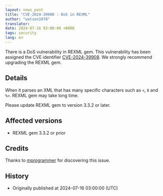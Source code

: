 ```yaml
---
layout: news_post
title: "CVE-2024-39908 : DoS in REXML"
author: "watson1978"
translator:
date: 2024-07-16 03:00:00 +0000
tags: security
lang: en
---
```


There is a DoS vulnerability in REXML gem. This vulnerability has been assigned the CVE identifier [CVE-2024-39908](https://www.cve.org/CVERecord?id=CVE-2024-399086). We strongly recommend upgrading the REXML gem.

## Details

When it parses an XML that has many specific characters such as `<`, `0` and `%>`. REXML gem may take long time.

Please update REXML gem to version 3.3.2 or later.

## Affected versions

* REXML gem 3.3.2 or prior

## Credits

Thanks to [mprogrammer](https://hackerone.com/mprogrammer) for discovering this issue.

## History

* Originally published at 2024-07-16 03:00:00 (UTC)
